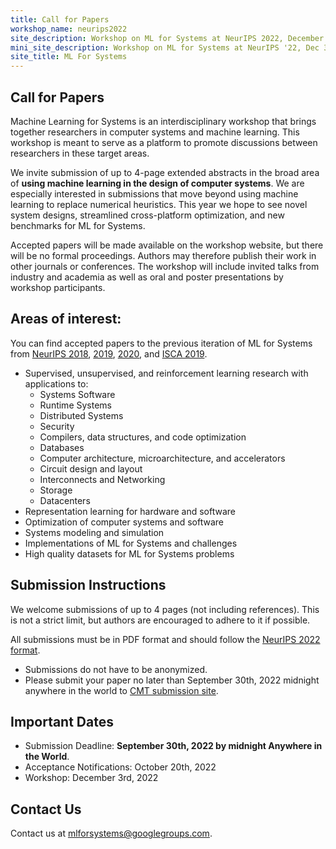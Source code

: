 ```yaml
---
title: Call for Papers
workshop_name: neurips2022
site_description: Workshop on ML for Systems at NeurIPS 2022, December 3rd, New Orleans
mini_site_description: Workshop on ML for Systems at NeurIPS '22, Dec 3rd
site_title: ML For Systems
---
```

<div class="inner clearfix">
    <section class="main-content call_for_papers_section">
        <h2>Call for Papers</h2>
        <p>Machine Learning for Systems is an interdisciplinary workshop that brings together researchers in computer systems and machine learning. This workshop is meant to serve as a platform to promote discussions between researchers in these target areas.</p>
        <p>We invite submission of up to 4-page extended abstracts in the broad area of <b>using machine learning in the design of computer systems</b>. We are especially interested in submissions that move beyond using machine learning to replace numerical heuristics. This year we hope to see novel system designs, streamlined cross-platform optimization, and new benchmarks for ML for Systems.</p>
        <p>Accepted papers will be made available on the workshop website, but there will be no formal proceedings. Authors may therefore publish their work in other journals or conferences.
        The workshop will include invited talks from industry and academia as well as oral and poster presentations by workshop participants.</p>
    </section>
</div>
<div class="areas_of_interest_section">
    <div class="inner clearfix">
        <section class="main-content">
            <h2>Areas of interest:</h2>
            <p>
                You can find accepted papers to the previous iteration of ML for Systems from <a href="/neurips2018/accepted_papers.html">NeurIPS 2018</a>, <a href="/neurips2019/accepted_papers.html">2019</a>, <a href="/neurips2020/accepted_papers.html">2020</a>, and <a href="/isca2019/accepted_papers.html">ISCA 2019</a>.
            </p>
            <ul>
                <li>Supervised, unsupervised, and reinforcement learning research with applications to:
                    <ul>
                        <li>Systems Software</li>
                        <li>Runtime Systems</li>
                        <li>Distributed Systems</li>
                        <li>Security</li>
                        <li>Compilers, data structures, and code optimization</li>
                        <li>Databases</li>
                        <li>Computer architecture, microarchitecture, and accelerators</li>
                        <li>Circuit design and layout</li>
                        <li>Interconnects and Networking</li>
                        <li>Storage</li>
                        <li>Datacenters</li>
                    </ul>
                </li>
                <li>Representation learning for hardware and software</li>
                <li>Optimization of computer systems and software</li>
                <li>Systems modeling and simulation</li>
                <li>Implementations of ML for Systems and challenges</li>
                <li>High quality datasets for ML for Systems problems</li>
            </ul>
        </section>
    </div>
</div>
<div class="submission_section">
    <div class="inner clearfix">
        <section class="main-content">
            <h2>Submission Instructions</h2>
            <p>
                We welcome submissions of up to 4 pages (not including references). This is not a strict limit, but authors are encouraged to adhere to it if possible.
            </p>
            <p>
                All submissions must be in PDF format and should follow the <a href="https://neurips.cc/Conferences/2022/PaperInformation/StyleFiles">NeurIPS 2022 format</a>.
            </p>
            <ul>
                <li>Submissions do not have to be anonymized.</li>
                <li>Please submit your paper no later than September 30th, 2022 midnight anywhere in the world to <a href="https://cmt3.research.microsoft.com/MLFS2022/Submission/Index">CMT submission site</a>.</li>
            </ul>
            <h2>Important Dates</h2>
            <ul>
                <li>Submission Deadline: <b>September 30th, 2022 by midnight Anywhere in the World</b>.</li>
                <li>Acceptance Notifications: October 20th, 2022</li>
                <li>Workshop: December 3rd, 2022</li>
            </ul>
        </section>
    </div>
</div>
<div class="contact-us-section">
    <div class="inner clearfix">
        <section class="main-content">
            <h2>Contact Us</h2>
            <p>
                Contact us at <a href="mailto:mlforsystems@googlegroups.com">mlforsystems@googlegroups.com</a>.
            </p>
        </section>
    </div>
</div>
